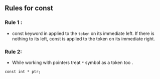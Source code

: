 ## Rules for const

### Rule 1 : 
- const keyword in applied to the `token` on its immediate left. If there is nothing to its left, const is applied to the token on its immediate right.

### Rule 2: 
- While working with pointers treat `*` symbol as a token too .

```
const int * ptr;
```